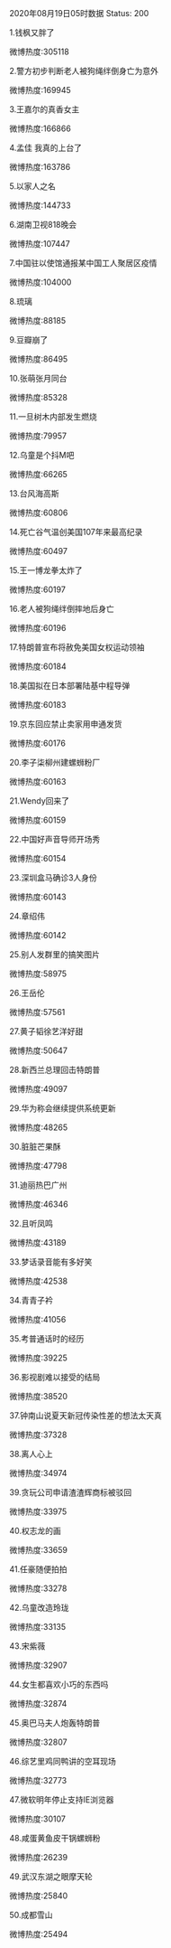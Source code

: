 2020年08月19日05时数据
Status: 200

1.钱枫又胖了

微博热度:305118

2.警方初步判断老人被狗绳绊倒身亡为意外

微博热度:169945

3.王嘉尔的真香女主

微博热度:166866

4.孟佳 我真的上台了

微博热度:163786

5.以家人之名

微博热度:144733

6.湖南卫视818晚会

微博热度:107447

7.中国驻以使馆通报某中国工人聚居区疫情

微博热度:104000

8.琉璃

微博热度:88185

9.豆瓣崩了

微博热度:86495

10.张萌张月同台

微博热度:85328

11.一旦树木内部发生燃烧

微博热度:79957

12.乌童是个抖M吧

微博热度:66265

13.台风海高斯

微博热度:60806

14.死亡谷气温创美国107年来最高纪录

微博热度:60497

15.王一博龙拳太炸了

微博热度:60197

16.老人被狗绳绊倒摔地后身亡

微博热度:60196

17.特朗普宣布将赦免美国女权运动领袖

微博热度:60184

18.美国拟在日本部署陆基中程导弹

微博热度:60183

19.京东回应禁止卖家用申通发货

微博热度:60176

20.李子柒柳州建螺蛳粉厂

微博热度:60163

21.Wendy回来了

微博热度:60159

22.中国好声音导师开场秀

微博热度:60154

23.深圳盒马确诊3人身份

微博热度:60143

24.章绍伟

微博热度:60142

25.别人发群里的搞笑图片

微博热度:58975

26.王岳伦

微博热度:57561

27.黄子韬徐艺洋好甜

微博热度:50647

28.新西兰总理回击特朗普

微博热度:49097

29.华为称会继续提供系统更新

微博热度:48265

30.脏脏芒果酥

微博热度:47798

31.迪丽热巴广州

微博热度:46346

32.且听凤鸣

微博热度:43189

33.梦话录音能有多好笑

微博热度:42538

34.青青子衿

微博热度:41056

35.考普通话时的经历

微博热度:39225

36.影视剧难以接受的结局

微博热度:38520

37.钟南山说夏天新冠传染性差的想法太天真

微博热度:37328

38.离人心上

微博热度:34974

39.贪玩公司申请渣渣辉商标被驳回

微博热度:33975

40.权志龙的画

微博热度:33659

41.任豪随便拍拍

微博热度:33278

42.乌童改造玲珑

微博热度:33135

43.宋紫薇

微博热度:32907

44.女生都喜欢小巧的东西吗

微博热度:32874

45.奥巴马夫人炮轰特朗普

微博热度:32807

46.综艺里鸡同鸭讲的空耳现场

微博热度:32773

47.微软明年停止支持IE浏览器

微博热度:30107

48.咸蛋黄鱼皮干锅螺蛳粉

微博热度:26239

49.武汉东湖之眼摩天轮

微博热度:25840

50.成都雪山

微博热度:25494

